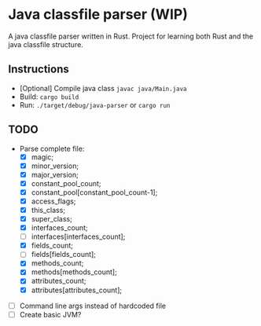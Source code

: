 # Java classfile parser (WIP)
A java classfile parser written in Rust. Project for learning both Rust and the java classfile structure.

## Instructions
- [Optional] Compile java class `javac java/Main.java`
- Build: `cargo build`
- Run: `./target/debug/java-parser` or `cargo run` 

## TODO
- Parse complete file:
  - [x] magic;
  - [x] minor_version;
  - [x] major_version;
  - [x] constant_pool_count;
  - [x] constant_pool[constant_pool_count-1];
  - [x] access_flags;
  - [x] this_class;
  - [x] super_class;
  - [x] interfaces_count;
  - [ ] interfaces[interfaces_count];
  - [x] fields_count;
  - [ ] fields[fields_count];
  - [x] methods_count;
  - [x] methods[methods_count];
  - [x] attributes_count;
  - [x] attributes[attributes_count];
- [ ] Command line args instead of hardcoded file
- [ ] Create basic JVM?
